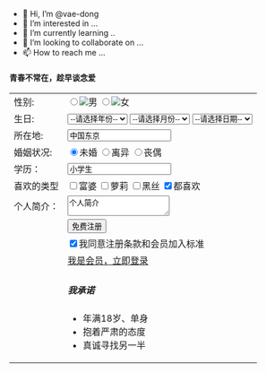 - 👋 Hi, I’m @vae-dong
- 👀 I’m interested in ...
- 🌱 I’m currently learning ..
- 💞️ I’m looking to collaborate on ...
- 📫 How to reach me ...

<!---
vae-dong/vae-dong is a ✨ special ✨ repository because its `README.md` (this file) appears on your GitHub profile.
You can click the Preview link to take a look at your changes.
--->
<!DOCTYPE html>
<html lang="en">
<head>
    <meta charset="UTF-8">
    <meta http-equiv="X-UA-Compatible" content="IE=edge">
    <meta name="viewport" content="width=device-width, initial-scale=1.0">
    <title>综合案例</title>
</head>
<body>
    <h4>青春不常在，趁早谈念爱</h4>
    <table width="600">
        <!-- 第一行 -->
        <tr>
            <td>性别:</td>
            <td>
                <input type="radio" name="sex" id="nan"><label for="nan"><img src="images/man.jpg">男</label>
                <input type="radio" name="sex" id="nv"><label for="nv"><img src="images/women.jpg">女</label>
            </td>
        </tr>
       <!-- 第二行 -->
        <tr>
            <td>生日:</td>
            <td>
            <select>
                <option>--请选择年份--</option>
                <option>2000</option>
                <option>2001</option>
                <option>2002</option>
            </select>
            <select>
                <option>--请选择月份--</option>
                <option>01</option>
                <option>02</option>
                <option>03</option>
            </select>
            <select>
                <option>--请选择日期--</option>
                <option>01</option>
                <option>02</option>
                <option>03</option>
            </select>
            </td>
        </tr>   
        <!-- 第三行  -->
        <tr>
            <td>所在地:</td>
            <td>
                <input type="text" value="中国东京">
            </td>
        </tr>
        <!-- 第四行 -->
        <tr>
            <td>婚姻状况:</td>
            <td>
                <input type="radio" name="marry" checked="checked" id="weihun"><label for="weihun">未婚</label>
                <input type="radio" name="marry" id="liyi"><label for="liyi">离异</label>
                <input type="radio" name="marry" id="sangou"><label for="sangou">丧偶</label>
            </td>
        </tr>
        <!-- 第五行 -->
        <tr>
            <td>学历：</td>
            <td><input type="text" value="小学生"></td>
        </tr>
        <!-- 第六行 -->
        <tr>
            <td>喜欢的类型</td>
            <td>
                <input type="checkbox" name="love" id="fupo"><label for="fupo">富婆</label>
                <input type="checkbox" name="love" id="luoli"><label for="luoli">萝莉</label>
                <input type="checkbox" name="love" id="heisi"><label for="heisi">黑丝</label>
                <input type="checkbox" name="love" id="all" checked><label for="all">都喜欢</label>
            </td>
        </tr>
        <!-- 第七行 -->
        <tr>
            <td>个人简介：</td>
            <td>
                <textarea>个人简介</textarea>
            </td>
        </tr>
        <!-- 第八行 -->
        <tr>
            <td></td>
            <td>
                <input type="submit" value="免费注册">
            </td>
        </tr>
        <!-- 第九行 -->
        <tr>
            <td></td>
            <td>
                <input type="checkbox" name="agree" id="tongyi" checked><label for="tongyi" >我同意注册条款和会员加入标准</label>
            </td>
        </tr>
        <!-- 第十行 -->
        <tr>
            <td></td>
            <td>
                <a href="#">我是会员，立即登录</a>
            </td>
        </tr>
        <!-- 第十一行 -->
        <tr>
            <td></td>
            <td>
                <h5>我承诺</h5>
                <ul>
                    <li>年满18岁、单身</li>
                    <li>抱着严肃的态度</li>
                    <li>真诚寻找另一半</li>
                </ul>
            </td>
        </tr>
    </table>
</body>
</html>

